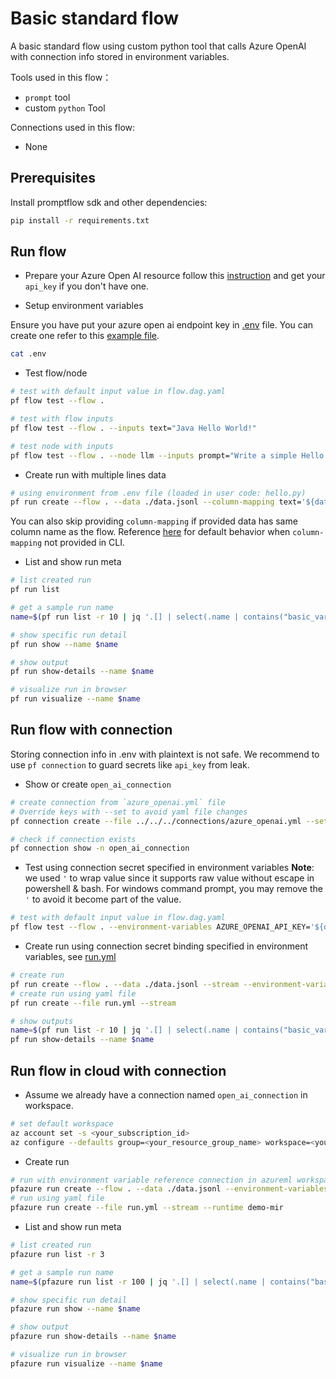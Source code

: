 # Basic standard flow
A basic standard flow using custom python tool that calls Azure OpenAI with connection info stored in environment variables. 

Tools used in this flow：
- `prompt` tool
- custom `python` Tool

Connections used in this flow:
- None

## Prerequisites

Install promptflow sdk and other dependencies:
```bash
pip install -r requirements.txt
```

## Run flow

- Prepare your Azure Open AI resource follow this [instruction](https://learn.microsoft.com/en-us/azure/cognitive-services/openai/how-to/create-resource?pivots=web-portal) and get your `api_key` if you don't have one.

- Setup environment variables

Ensure you have put your azure open ai endpoint key in [.env](.env) file. You can create one refer to this [example file](.env.example).

```bash
cat .env
```

- Test flow/node
```bash
# test with default input value in flow.dag.yaml
pf flow test --flow .

# test with flow inputs
pf flow test --flow . --inputs text="Java Hello World!"

# test node with inputs
pf flow test --flow . --node llm --inputs prompt="Write a simple Hello World program that displays the greeting message when executed."
```

- Create run with multiple lines data
```bash
# using environment from .env file (loaded in user code: hello.py)
pf run create --flow . --data ./data.jsonl --column-mapping text='${data.text}' --stream
```

You can also skip providing `column-mapping` if provided data has same column name as the flow.
Reference [here](../../../../docs/how-to-guides/use-column-mapping.md) for default behavior when `column-mapping` not provided in CLI.

- List and show run meta
```bash
# list created run
pf run list

# get a sample run name
name=$(pf run list -r 10 | jq '.[] | select(.name | contains("basic_variant_0")) | .name'| head -n 1 | tr -d '"')

# show specific run detail
pf run show --name $name

# show output
pf run show-details --name $name

# visualize run in browser
pf run visualize --name $name
```

## Run flow with connection
Storing connection info in .env with plaintext is not safe. We recommend to use `pf connection` to guard secrets like `api_key` from leak.

- Show or create `open_ai_connection`
```bash
# create connection from `azure_openai.yml` file
# Override keys with --set to avoid yaml file changes
pf connection create --file ../../../connections/azure_openai.yml --set api_key=<your_api_key> api_base=<your_api_base>

# check if connection exists
pf connection show -n open_ai_connection
```

- Test using connection secret specified in environment variables
**Note**: we used `'` to wrap value since it supports raw value without escape in powershell & bash. For windows command prompt, you may remove the `'` to avoid it become part of the value.

```bash
# test with default input value in flow.dag.yaml 
pf flow test --flow . --environment-variables AZURE_OPENAI_API_KEY='${open_ai_connection.api_key}' AZURE_OPENAI_API_BASE='${open_ai_connection.api_base}'
```

- Create run using connection secret binding specified in environment variables, see [run.yml](run.yml)
```bash
# create run
pf run create --flow . --data ./data.jsonl --stream --environment-variables AZURE_OPENAI_API_KEY='${open_ai_connection.api_key}' AZURE_OPENAI_API_BASE='${open_ai_connection.api_base}' --column-mapping text='${data.text}'
# create run using yaml file
pf run create --file run.yml --stream

# show outputs
name=$(pf run list -r 10 | jq '.[] | select(.name | contains("basic_variant_0")) | .name'| head -n 1 | tr -d '"')
pf run show-details --name $name
```

## Run flow in cloud with connection
- Assume we already have a connection named `open_ai_connection` in workspace.
```bash
# set default workspace
az account set -s <your_subscription_id>
az configure --defaults group=<your_resource_group_name> workspace=<your_workspace_name>
```

- Create run
```bash
# run with environment variable reference connection in azureml workspace 
pfazure run create --flow . --data ./data.jsonl --environment-variables AZURE_OPENAI_API_KEY='${open_ai_connection.api_key}' AZURE_OPENAI_API_BASE='${open_ai_connection.api_base}' --column-mapping text='${data.text}' --stream --runtime demo-mir
# run using yaml file
pfazure run create --file run.yml --stream --runtime demo-mir
```

- List and show run meta
```bash
# list created run
pfazure run list -r 3

# get a sample run name
name=$(pfazure run list -r 100 | jq '.[] | select(.name | contains("basic_variant_0")) | .name'| head -n 1 | tr -d '"')

# show specific run detail
pfazure run show --name $name

# show output
pfazure run show-details --name $name

# visualize run in browser
pfazure run visualize --name $name
```